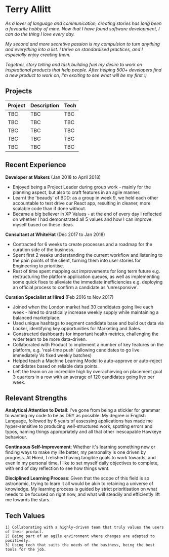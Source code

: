 # Terry Allitt

*As a lover of language and communication, creating stories has long been a favourite hobby of mine. Now that I have found software development, I can do the thing I love every day.*

*My second and more secretive passion is my compulsion to turn anything and everything into a list. I thrive on standardised practices, and I especially enjoy creating them.*

*Together, story telling and task building fuel my desire to work on inspirational products that help people. After helping 500+ developers find a new product to work on, I'm exciting to see what will be my first :)*

## Projects

| Project      | Description                                       | Tech      |
|--------------|---------------------------------------------------|-----------|
| TBC          | TBC                                               | TBC       |
| TBC          | TBC                                               | TBC       |
| TBC          | TBC                                               | TBC       |
| TBC          | TBC                                               | TBC       |
| TBC          | TBC                                               | TBC       |

## Recent Experience

**Developer at Makers** (Jan 2018 to April 2018)

* Enjoyed being a Project Leader during group work - mainly for the planning aspect, but also to craft features in an agile manner.
* Learnt the 'beaudy' of BDD: as a group in week 9, we held each other accountable to test drive our React app, resulting in cleaner, more scalable code than if done without.
* Became a big believer in XP Values - at the end of every day I reflected on whether I had demonstrated all 5 values and how I can improve myself based on these ideas.

**Consultant at WhiteHat** (Dec 2017 to Jan 2018)

* Contracted for 6 weeks to create processes and a roadmap for the curation side of the business.
* Spent first 2 weeks understanding the current workflow and listening to the pain points of the client, turning them into user stories for Engineering to prioritise.
* Rest of time spent mapping out improvements for long term future e.g. restructuring the platform application queues, as well as implementing some quick fixes to alleviate the immediate inefficiencies e.g. deploying an official process to confirm a candidate as 'unresponsive'.

**Curation Specialist at Hired** (Feb 2016 to Nov 2017)

* Joined when the London market had 30 candidates going live each week - hired to drastically increase weekly supply while maintaining a balanced marketplace.
* Used unique hashtags to segment candidate base and build out data via Looker, identifying key opportunities for Marketing and Sales.
* Constructed dashboards for important health metrics, challenging the wider team to be more data-driven.
* Collaborated with Product to implement a number of key features on the platform, e.g. 'real-time push' (allowing candidates to go live immediately Vs fixed weekly batches)
* Helped teach a Machine Learning Model to auto-approve or auto-reject candidates based on reliable data points.
* Left the team on an incredible high by overachieving on placement goal 3 quarters in a row with an average of 120 candidates going live per week.

## Relevant Strengths

**Analytical Attention to Detail**: I've gone from being a stickler for grammar to wanting my code to be as DRY as possible. My degree in English Language, followed by 6 years of assessing applications has made me hyper-sensitive to producing well-structured work, spotting errors and typos, naming things appropriately and all that other inescapable Hawkeye behaviour.

**Continuous Self-Improvement**: Whether it's learning something new or finding ways to make my life better, my personality is one driven by progress. At Hired, I relished having tangible goals to work towards, and even in my personal time, I like to set myself daily objectives to complete, with end of day reflection to see how things went.

**Disciplined Learning Process**: Given that the scope of this field is so astronomic, trying to learn it all would be akin to retaining a universe of knowledge. My learning process is guided by strict prioritisation on what needs to be focused on right now, and what will steadily and efficiently lift me towards the stars.

## Tech Values

    1) Collaborating with a highly-driven team that truly values the users of their product.
    2) Being part of an agile environment where changes are adapted to positively.
    3) Using tech that suits the needs of the business, being the best tools for the job.
